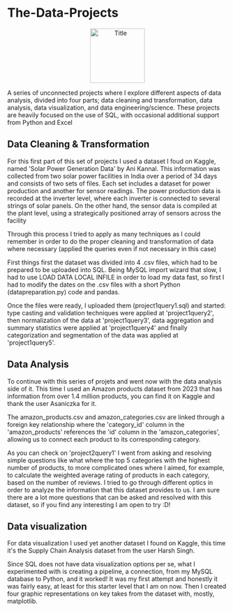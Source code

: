 # The-Data-Projects

<p align="center">
  <img src="https://pipedream.com/s.v0/app_1YMhwo/logo/orig" alt="Title" width="125px" height="125px">
</p>

A series of unconnected projects where I explore different aspects of data analysis, divided into four parts; data cleaning and transformation, data analysis, data visualization, and data engineering/science. These projects are heavily focused on the use of SQL, with occasional additional support from Python and Excel

## Data Cleaning & Transformation

For this first part of this set of projects I used a dataset I foud on Kaggle, named 'Solar Power Generation Data' by Ani Kannal. This information was collected from two solar power facilities in India over a period of 34 days and consists of two sets of files. Each set includes a dataset for power production and another for sensor readings. The power production data is recorded at the inverter level, where each inverter is connected to several strings of solar panels. On the other hand, the sensor data is compiled at the plant level, using a strategically positioned array of sensors across the facility

Through this process I tried to apply as many techniques as I could remember in order to do the proper cleaning and transformation of data where necessary (applied the queries even if not necessary in this case)

First things first the dataset was divided into 4 .csv files, which had to be prepared to be uploaded into SQL. Being MySQL import wizard that slow, I had to use LOAD DATA LOCAL INFILE in order to load my data fast, so first I had to modify the dates on the .csv files with a short Python (datapreparation.py) code and pandas.

Once the files were ready, I uploaded them (project1query1.sql) and started: type casting and validation techniques were applied at 'project1query2', then normalization of the data at 'project1query3', data aggregation and summary statistics were applied at 'project1query4' and finally categorization and segmentation of the data was applied at 'project1query5'.

## Data Analysis

To continue with this series of projets and went now with the data analysis side of it. This time I used an Amazon products dataset from 2023 that has information from over 1.4 million products, you can find it on Kaggle and thank the user Asaniczka for it.

The amazon_products.csv and amazon_categories.csv are linked through a foreign key relationship where the 'category_id' column in the 'amazon_products' references the 'id' column in the 'amazon_categories', allowing us to connect each product to its corresponding category.

As you can check on 'project2query1' I went from asking and resolving simple questions like what where the top 5 categories with the highest number of products, to more complicated ones where I aimed, for example, to calculate the weighted average rating of products in each category, based on the number of reviews. I tried to go through different optics in order to analyze the information that this dataset provides to us. I am sure there are a lot more questions that can be asked and resolved with this dataset, so if you find any interesting I am open to try :D!

## Data visualization

For data visualization I used yet another dataset I found on Kaggle, this time it's the Supply Chain Analysis dataset from the user Harsh Singh. 

Since SQL does not have data visualization options per se, what I experimented with is creating a pipeline, a connection, from my MySQL database to Python, and it worked! It was my first attempt and honestly it was fairly easy, at least for this starter level that I am on now. Then I created four graphic representations on key takes from the dataset with, mostly, matplotlib.
